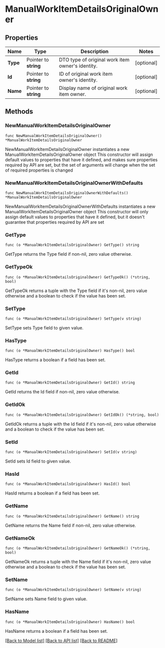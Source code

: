 # ManualWorkItemDetailsOriginalOwner

## Properties

Name | Type | Description | Notes
------------ | ------------- | ------------- | -------------
**Type** | Pointer to **string** | DTO type of original work item owner&#39;s identity. | [optional] 
**Id** | Pointer to **string** | ID of original work item owner&#39;s identity. | [optional] 
**Name** | Pointer to **string** | Display name of original work item owner. | [optional] 

## Methods

### NewManualWorkItemDetailsOriginalOwner

`func NewManualWorkItemDetailsOriginalOwner() *ManualWorkItemDetailsOriginalOwner`

NewManualWorkItemDetailsOriginalOwner instantiates a new ManualWorkItemDetailsOriginalOwner object
This constructor will assign default values to properties that have it defined,
and makes sure properties required by API are set, but the set of arguments
will change when the set of required properties is changed

### NewManualWorkItemDetailsOriginalOwnerWithDefaults

`func NewManualWorkItemDetailsOriginalOwnerWithDefaults() *ManualWorkItemDetailsOriginalOwner`

NewManualWorkItemDetailsOriginalOwnerWithDefaults instantiates a new ManualWorkItemDetailsOriginalOwner object
This constructor will only assign default values to properties that have it defined,
but it doesn't guarantee that properties required by API are set

### GetType

`func (o *ManualWorkItemDetailsOriginalOwner) GetType() string`

GetType returns the Type field if non-nil, zero value otherwise.

### GetTypeOk

`func (o *ManualWorkItemDetailsOriginalOwner) GetTypeOk() (*string, bool)`

GetTypeOk returns a tuple with the Type field if it's non-nil, zero value otherwise
and a boolean to check if the value has been set.

### SetType

`func (o *ManualWorkItemDetailsOriginalOwner) SetType(v string)`

SetType sets Type field to given value.

### HasType

`func (o *ManualWorkItemDetailsOriginalOwner) HasType() bool`

HasType returns a boolean if a field has been set.

### GetId

`func (o *ManualWorkItemDetailsOriginalOwner) GetId() string`

GetId returns the Id field if non-nil, zero value otherwise.

### GetIdOk

`func (o *ManualWorkItemDetailsOriginalOwner) GetIdOk() (*string, bool)`

GetIdOk returns a tuple with the Id field if it's non-nil, zero value otherwise
and a boolean to check if the value has been set.

### SetId

`func (o *ManualWorkItemDetailsOriginalOwner) SetId(v string)`

SetId sets Id field to given value.

### HasId

`func (o *ManualWorkItemDetailsOriginalOwner) HasId() bool`

HasId returns a boolean if a field has been set.

### GetName

`func (o *ManualWorkItemDetailsOriginalOwner) GetName() string`

GetName returns the Name field if non-nil, zero value otherwise.

### GetNameOk

`func (o *ManualWorkItemDetailsOriginalOwner) GetNameOk() (*string, bool)`

GetNameOk returns a tuple with the Name field if it's non-nil, zero value otherwise
and a boolean to check if the value has been set.

### SetName

`func (o *ManualWorkItemDetailsOriginalOwner) SetName(v string)`

SetName sets Name field to given value.

### HasName

`func (o *ManualWorkItemDetailsOriginalOwner) HasName() bool`

HasName returns a boolean if a field has been set.


[[Back to Model list]](../README.md#documentation-for-models) [[Back to API list]](../README.md#documentation-for-api-endpoints) [[Back to README]](../README.md)


